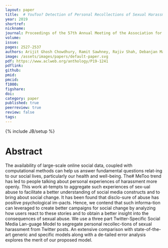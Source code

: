 ```yaml
---
layout: paper
title:  # YouToo? Detection of Personal Recollections of Sexual Harassment on Social Media
year: 2019
shortref: 
nickname: 
journal: Proceedings of the 57th Annual Meeting of the Association for Computational Linguistics
volume: 
issue: 
pages: 2527-2537
authors: Arijit Ghosh Chowdhury, Ramit Sawhney, Rajiv Shah, Debanjan Mahata
image: /assets/images/papers/default-paper.svg
pdf: https://www.aclweb.org/anthology/P19-1241
pdflink: 
github:
pmid: 
pmcid: 
f1000: 
figshare: 
doi: 
category: paper
published: true
peerreview: true
review: false
tags: 
---
```

{% include JB/setup %}

# Abstract 

The availability of large-scale online social data, coupled with computational methods can help us answer fundamental questions relat-ing to our social lives, particularly our health and well-being. The# MeToo trend has led to people talking about personal experiences of harassment more openly. This work at-tempts to aggregate such experiences of sex-ual abuse to facilitate a better understanding of social media constructs and to bring about social change. It has been found that disclo-sure of abuse has positive psychological im-pacts. Hence, we contend that such informa-tion can leveraged to create better campaigns for social change by analyzing how users react to these stories and to obtain a better insight into the consequences of sexual abuse. We use a three part Twitter-Specific Social Media Lan-guage Model to segregate personal recollec-tions of sexual harassment from Twitter posts. An extensive comparison with state-of-the-art generic and specific models along with a de-tailed error analysis explores the merit of our proposed model.
